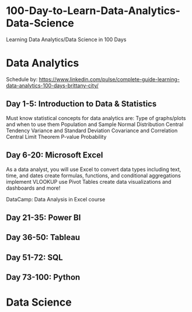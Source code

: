 # 100-Day-to-Learn-Data-Analytics-Data-Science
Learning Data Analytics/Data Science in 100 Days

# Data Analytics
Schedule by: https://www.linkedin.com/pulse/complete-guide-learning-data-analytics-100-days-brittany-city/

## Day 1-5: Introduction to Data & Statistics
Must know statistical concepts for data analytics are:
Type of graphs/plots and when to use them
Population and Sample
Normal Distribution
Central Tendency
Variance and Standard Deviation
Covariance and Correlation
Central Limit Theorem
P-value
Probability

## Day 6-20: Microsoft Excel
As a data analyst, you will use Excel to
convert data types including text, time, and dates
create formulas, functions, and conditional aggregations
implement VLOOKUP
use Pivot Tables
create data visualizations and dashboards
and more!

DataCamp: Data Analysis in Excel course

## Day 21-35: Power BI

## Day 36-50: Tableau

## Day 51-72: SQL

## Day 73-100: Python

# Data Science
